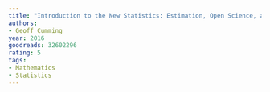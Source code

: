 ```yaml
---
title: "Introduction to the New Statistics: Estimation, Open Science, and Beyond"
authors:
- Geoff Cumming
year: 2016
goodreads: 32602296
rating: 5
tags:
- Mathematics
- Statistics
---
```

